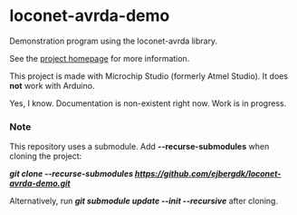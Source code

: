 # loconet-avrda-demo

Demonstration program using the loconet-avrda library.

See the [project homepage](https://www.ejberg.dk/portfolio/loconet-avr-da/) for more information.

This project is made with Microchip Studio (formerly Atmel Studio). It does **not** work with Arduino.

Yes, I know. Documentation is non-existent right now. Work is in progress.

### Note
This repository uses a submodule. Add **--recurse-submodules** when cloning the project:

***git clone --recurse-submodules https://github.com/ejbergdk/loconet-avrda-demo.git***

Alternatively, run ***git submodule update --init --recursive*** after cloning.
